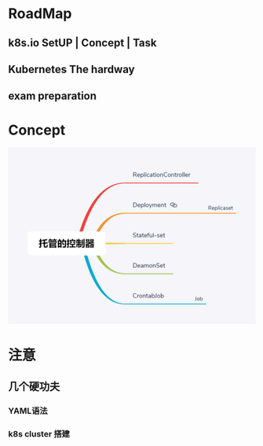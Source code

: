 #  RoadMap


## k8s.io SetUP | Concept | Task   


## Kubernetes The hardway   


## exam preparation


# Concept   

![](https://raw.githubusercontent.com/latermonk/cka-pre/master/Issues/images/Pod-Controller.png) 


#  注意  
##  几个硬功夫   

###  YAML语法 
###  k8s cluster 搭建  

